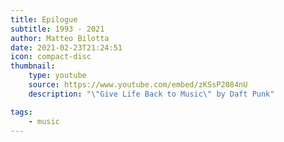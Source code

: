 ```yaml
---
title: Epilogue
subtitle: 1993 - 2021
author: Matteo Bilotta
date: 2021-02-23T21:24:51
icon: compact-disc
thumbnail:
    type: youtube
    source: https://www.youtube.com/embed/zKSsP2084nU
    description: "\"Give Life Back to Music\" by Daft Punk"

tags:
    - music
---
```

